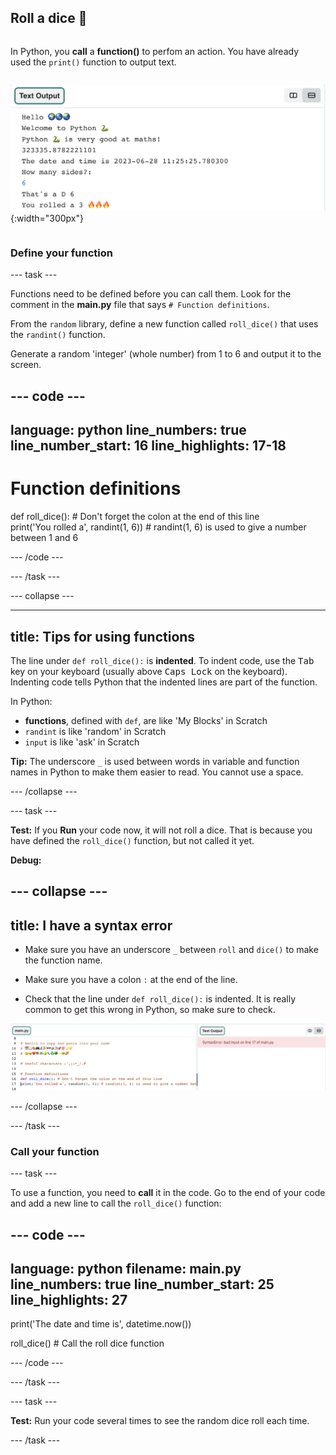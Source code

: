 ## Roll a dice 🎲

<div style="display: flex; flex-wrap: wrap">
<div style="flex-basis: 200px; flex-grow: 1; margin-right: 15px;">

In Python, you **call** a **function()** to perfom an action. You have already used the `print()` function to output text.

</div>
<div>

![The Text Output area with additional lines to ask the user to input the number of sides for their dice, and the response with the random number.](images/roll_dice.png){:width="300px"}

</div>
</div>


### Define your function

--- task ---

Functions need to be defined before you can call them. Look for the comment in the **main.py** file that says `# Function definitions`.

From the `random` library, define a new function called `roll_dice()` that uses the `randint()` function. 

Generate a random 'integer' (whole number) from 1 to 6 and output it to the screen.

--- code ---
---
language: python
line_numbers: true
line_number_start: 16
line_highlights: 17-18
---

# Function definitions
def roll_dice():  # Don't forget the colon at the end of this line   
    print('You rolled a', randint(1, 6))  # randint(1, 6) is used to give a number between 1 and 6

--- /code ---

--- /task ---

--- collapse ---

---
title: Tips for using functions
---

The line under `def roll_dice():` is **indented**. To indent code, use the <kbd>Tab</kbd> key on your keyboard (usually above <kbd>Caps Lock</kbd> on the keyboard). Indenting code tells Python that the indented lines are part of the function.

In Python:
  - **functions**, defined with `def`, are like 'My Blocks' in Scratch
  - `randint` is like 'random' in Scratch
  - `input` is like 'ask' in Scratch

**Tip:** The underscore `_` is used between words in variable and function names in Python to make them easier to read. You cannot use a space.

--- /collapse ---

--- task ---

**Test:** If you **Run** your code now, it will not roll a dice. That is because you have defined the `roll_dice()` function, but not called it yet.

**Debug:** 

--- collapse ---
---
title: I have a syntax error 
---

- Make sure you have an underscore `_` between `roll` and `dice()` to make the function name.

- Make sure you have a colon `:` at the end of the line.

- Check that the line under `def roll_dice():` is indented. It is really common to get this wrong in Python, so make sure to check.

![In the code area in the Code Editor, the line of code inside the roll_dice() function is not indented. In the output area, the error "SyntaxError: bad input on line 17 of main.py" is shown.](images/indent_error.png)

--- /collapse ---

--- /task ---

### Call your function

--- task ---

To use a function, you need to **call** it in the code. Go to the end of your code and add a new line to call the `roll_dice()` function:

--- code ---
---
language: python
filename: main.py
line_numbers: true
line_number_start: 25
line_highlights: 27
--- 

print('The date and time is', datetime.now())

roll_dice()  # Call the roll dice function

--- /code ---

--- /task ---

--- task ---

**Test:** Run your code several times to see the random dice roll each time. 

--- /task ---
